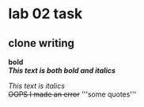 # lab 02 task
## clone writing 
**bold**\
***This text is both bold and italics***
 
 *This text is italics*\
~~OOPS I made an error~~
'''some quotes'''
